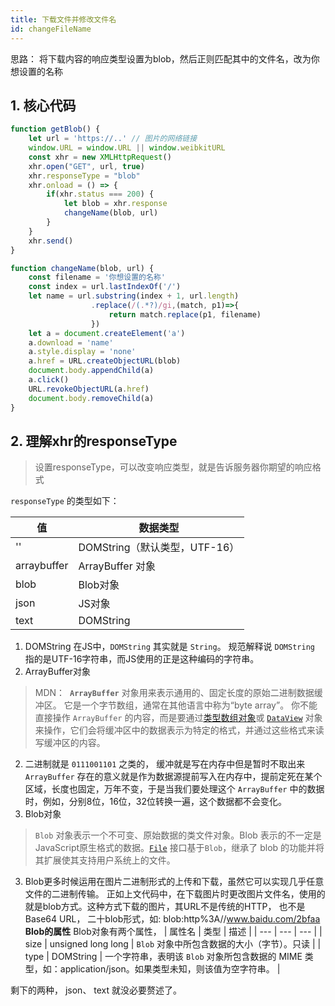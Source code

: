 ```yaml
---
title: 下载文件并修改文件名
id: changeFileName
---
```


思路： 将下载内容的响应类型设置为blob，然后正则匹配其中的文件名，改为你想设置的名称


## 1. 核心代码


```javascript
function getBlob() {
    let url = 'https://..' // 图片的网络链接
    window.URL = window.URL || window.weibkitURL
    const xhr = new XMLHttpRequest()
    xhr.open("GET", url, true)
    xhr.responseType = "blob"
    xhr.onload = () => {
        if(xhr.status === 200) {
            let blob = xhr.response
            changeName(blob, url)
        }
    }
    xhr.send()
}

function changeName(blob, url) {
    const filename = '你想设置的名称'
    const index = url.lastIndexOf('/')
    let name = url.substring(index + 1, url.length)
    			  .replace(/(.*?)/gi,(match, p1)=>{
                      return match.replace(p1, filename)
                  })
    let a = document.createElement('a')
    a.download = 'name'
    a.style.display = 'none'
    a.href = URL.createObjectURL(blob)
    document.body.appendChild(a)
    a.click()
    URL.revokeObjectURL(a.href)
    document.body.removeChild(a)
}
```


## 2. 理解xhr的responseType


> 设置responseType，可以改变响应类型，就是告诉服务器你期望的响应格式



`responseType` 的类型如下：

| 值 | 数据类型 |
| --- | --- |
| '' | DOMString（默认类型，UTF-16） |
| arraybuffer | ArrayBuffer 对象 |
| blob | Blob对象 |
| json | JS对象 |
| text | DOMString |



1. DOMString
在JS中，`DOMString` 其实就是 `String`。 规范解释说 `DOMString` 指的是UTF-16字符串，而JS使用的正是这种编码的字符串。
1. ArrayBuffer对象
> MDN：  **`ArrayBuffer`** 对象用来表示通用的、固定长度的原始二进制数据缓冲区。
> 它是一个字节数组，通常在其他语言中称为“byte array”。
> 你不能直接操作 `ArrayBuffer` 的内容，而是要通过[类型数组对象](https://developer.mozilla.org/zh-CN/docs/Web/JavaScript/Reference/Global_Objects/TypedArray)或 [`DataView`](https://developer.mozilla.org/zh-CN/docs/Web/JavaScript/Reference/Global_Objects/DataView) 对象来操作，它们会将缓冲区中的数据表示为特定的格式，并通过这些格式来读写缓冲区的内容。

2. 二进制就是 `0111001101` 之类的， 缓冲就是写在内存中但是暂时不取出来
`ArrayBuffer` 存在的意义就是作为数据源提前写入在内存中，提前定死在某个区域，长度也固定，万年不变，于是当我们要处理这个 `ArrayBuffer` 中的数据时，例如，分别8位，16位，32位转换一遍，这个数据都不会变化。
2. Blob对象
> `Blob` 对象表示一个不可变、原始数据的类文件对象。Blob 表示的不一定是JavaScript原生格式的数据。[`File`](https://developer.mozilla.org/zh-CN/docs/Web/API/File) 接口基于`Blob`，继承了 blob 的功能并将其扩展使其支持用户系统上的文件。

3. Blob更多时候运用在图片二进制形式的上传和下载，虽然它可以实现几乎任意文件的二进制传输。
正如上文代码中，在下载图片时更改图片文件名，使用的就是blob方式。这种方式下载的图片，其URL不是传统的HTTP， 也不是Base64 URL， 二十blob形式，如: blob:http%3A//www.baidu.com/2bfaa
**Blob的属性**
Blob对象有两个属性，
| 属性名 | 类型 | 描述 |
| --- | --- | --- |
| size | unsigned long long | `Blob` 对象中所包含数据的大小（字节）。只读 |
| type | DOMString | 一个字符串，表明该 `Blob` 对象所包含数据的 MIME 类型，如：application/json。如果类型未知，则该值为空字符串。 |



剩下的两种， json、 text 就没必要赘述了。
